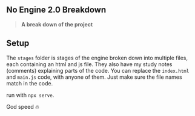 ## No Engine 2.0 Breakdown
> **A break down of the project**  

## Setup

  The `stages` folder is stages of the engine broken down into multiple files, each containing an html and js file. They also have my study notes (comments) explaining parts of the code.
  You can replace the `index.html` and `main.js` code, with anyone of them. Just make sure the file names match in the code.

  run with `npx serve`.

  God speed 🔥
